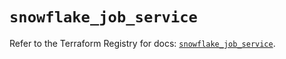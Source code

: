 # `snowflake_job_service`

Refer to the Terraform Registry for docs: [`snowflake_job_service`](https://registry.terraform.io/providers/snowflakedb/snowflake/2.2.0/docs/resources/job_service).
